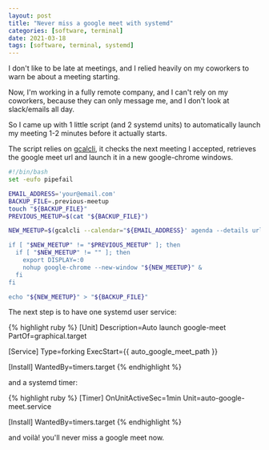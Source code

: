 ```yaml
---
layout: post
title: "Never miss a google meet with systemd"
categories: [software, terminal]
date: 2021-03-18
tags: [software, terminal, systemd]
---
```


I don't like to be late at meetings, and I relied heavily on my coworkers to warn be about a meeting starting.

Now, I'm working in a fully remote company, and I can't rely on my coworkers, because they can only message me, and I don't look at slack/emails all day.

So I came up with 1 little script (and 2 systemd units) to automatically launch my meeting 1-2 minutes before it actually starts.

The script relies on [gcalcli][gcalcli], it checks the next meeting I accepted, retrieves the google meet url and launch it in a new google-chrome windows.

```bash
#!/bin/bash
set -eufo pipefail

EMAIL_ADDRESS='your@email.com'
BACKUP_FILE=.previous-meetup
touch "${BACKUP_FILE}"
PREVIOUS_MEETUP=$(cat "${BACKUP_FILE}")

NEW_MEETUP=$(gcalcli --calendar="${EMAIL_ADDRESS}' agenda --details url --tsv --nodeclined "$(date --date="+1 minutes" +"%Y-%m-%dT%H:%M")" "$(date --date="+3 minutes" +"%Y-%m-%dT%H:%M")" | cut -d$'\t' -f6)

if [ "$NEW_MEETUP" != "$PREVIOUS_MEETUP" ]; then
  if [ "$NEW_MEETUP" != "" ]; then
    export DISPLAY=:0
    nohup google-chrome --new-window "${NEW_MEETUP}" &
  fi
fi

echo "${NEW_MEETUP}" > "${BACKUP_FILE}"
```

The next step is to have one systemd user service:

{% highlight ruby %}
[Unit]
Description=Auto launch google-meet
PartOf=graphical.target

[Service]
Type=forking
ExecStart={{ auto_google_meet_path }}

[Install]
WantedBy=timers.target
{% endhighlight %}

and a systemd timer:

{% highlight ruby %}
[Timer]
OnUnitActiveSec=1min
Unit=auto-google-meet.service

[Install]
WantedBy=timers.target
{% endhighlight %}

and voilà! you'll never miss a google meet now.

[gcalcli]: https://github.com/insanum/gcalcli